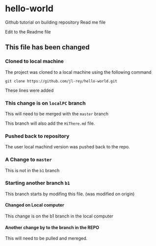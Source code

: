 # hello-world
Github tutorial on building repository
Read me file

Edit to the Readme file

## This file has been changed


### Cloned to local machine


The project was cloned to a local machine using the following command

``` gitbash
git clone https://github.com/jl-rey/hello-world.git
```

These lines were added

### This change is on `localPC` branch

This will need to be merged with the `master` branch

This branch will also add the `HiThere.md` file.

### Pushed back to repository

The user local machind version was pushed back to the repo.

### A Change to `master`

This is not in the `b1` branch

### Starting another branch `b1`

This branch starts by modifing this file. (was modified on origin)

#### Changed on Local computer

This change is on the b1 branch in the local computer

#### Another change by to the branch in the **REPO**

This will need to be pulled and mereged.

